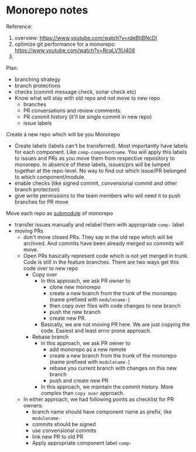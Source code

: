 # Monorepo notes

Reference:
1) overview: https://www.youtube.com/watch?v=rdeBtjBNcDI
2) optimize git performance for a monorepo: https://www.youtube.com/watch?v=RcqLV1lU408
3) 

Plan:
- branching strategy
- branch protections
- checks (commit message check, sonar check etc)
- Know what will stay with old repo and not move to new repo
  - branches
  - PR conversations and review comments.
  - PR commit history (it'll be single commit in new repo)
  - issue labels

Create a new repo which will be you Monorepo
- Create labels (labels can't be transferred). Most importantly have labels for each component. Like `comp-componentname`. You will apply this labels to issues and PRs as you move them from respective repository to monorepo. In absence of these labels, issues/prs will be lumped together at the repo-level. No way to find out which issue/PR belonged to which component/module.
- enable checks (like signed commit, convensional commit and other branch protection)
- give write permissions to the team members who will need it to push branches for PR move

Move each repo as [submodule](https://git-scm.com/book/en/v2/Git-Tools-Submodules) of monorepo
- transfer issues manually and relabel them with appropriate `comp-` label
- moving PRs
  - don't move closed PRs. They say in the old repo which will be archived. And commits have been already merged so commits will move.
  - Open PRs basically represent code which is not yet merged in trunk. Code is still in the feature branches. There are two ways get this code over to new repo
    - Copy over
      - In this approach, we ask PR owner to 
        - clone new monorepo
        - create a new branch from the trunk of the monorepo (name prefixed with `modulename-`)
        - then copy over files with code changes to new branch
        - push the new branch
        - create new PR.
      - Basically, we are not moving PR here. We are just copying the code. Easiest and least error prone approach. 
    - Rebase branch
      - In this approach, we ask PR owner to 
        - add monorepo as a new remote
        - create a new branch from the trunk of the monorepo (name prefixed with `modulename-`)
        - rebase you current branch with changes on this new branch
        - push and create new PR
      - In this approach, we maintain the commit history. More complex than `copy over` approach.
  - In either approach, we had following points as checklist for PR owners:
    - branch name should have component name as prefix, like `modulename-`
    - commits should be signed
    - use convensional commits
    - link new PR to old PR
    - Apply appropriate component label `comp-`
